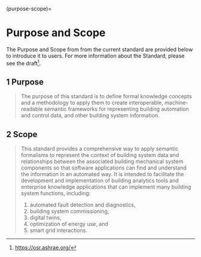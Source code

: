(purpose-scope)=
# Purpose and Scope

The Purpose and Scope from from the current standard are provided below to introduce it to users. For more information about the Standard, please see the draft[^1].

[^1]: https://osr.ashrae.org/

## 1 Purpose
>The purpose of this standard is to define formal knowledge concepts and a methodology to apply them to create interoperable, machine-readable semantic frameworks for representing building automation and control data, and other building system information.

## 2 Scope
>This standard provides a comprehensive way to apply semantic formalisms to represent the context of building system data and relationships between the associated building mechanical system components so that software applications can find and understand the information in an automated way. It is intended to facilitate the development and implementation of building analytics tools and enterprise knowledge applications that can implement many building system functions, including:
>1. automated fault detection and diagnostics,
>2. building system commissioning,
>3. digital twins,
>4. optimization of energy use, and
>5. smart grid interactions.
